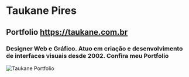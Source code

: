 # Taukane Pires

## Portfolio <https://taukane.com.br>

### Designer Web e Gráfico. Atuo em criação e desenvolvimento de interfaces visuais desde 2002. Confira meu Portfolio

![Taukane Portfolio](https://portfolio-taukane.web.app/image/portfolio-taukane.png "Portfolio Taukane")
